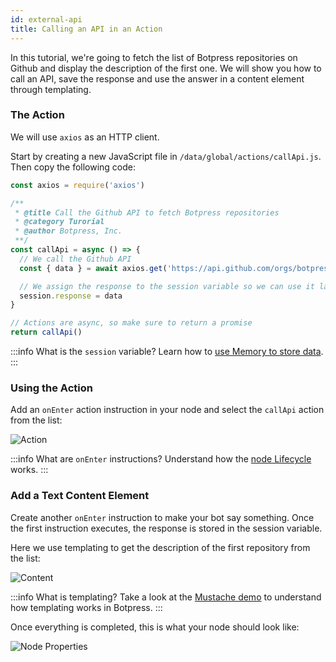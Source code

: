 ```yaml
---
id: external-api
title: Calling an API in an Action
---
```



In this tutorial, we're going to fetch the list of Botpress repositories on Github and display the description of the first one. We will show you how to call an API, save the response and use the answer in a content element through templating.

### The Action

We will use `axios` as an HTTP client.

Start by creating a new JavaScript file in `/data/global/actions/callApi.js`. Then copy the following code:

```javascript
const axios = require('axios')

/**
 * @title Call the Github API to fetch Botpress repositories
 * @category Turorial
 * @author Botpress, Inc.
 **/
const callApi = async () => {
  // We call the Github API
  const { data } = await axios.get('https://api.github.com/orgs/botpress/repos')

  // We assign the response to the session variable so we can use it later
  session.response = data
}

// Actions are async, so make sure to return a promise
return callApi()
```

:::info
What is the `session` variable? Learn how to [use Memory to store data](/docs/conversation-studio/tutorials/use-data).
:::


### Using the Action

Add an `onEnter` action instruction in your node and select the `callApi` action from the list:

![Action](/assets/tutorial-call-api-action.png)

:::info
What are `onEnter` instructions? Understand how the [node Lifecycle](/docs/conversation-studio/tutorials/create-conversations) works.
:::

### Add a Text Content Element

Create another `onEnter` instruction to make your bot say something. Once the first instruction executes, the response is stored in the session variable.

Here we use templating to get the description of the first repository from the list:

![Content](/assets/tutorial-call-api-element.png)

:::info
What is templating? Take a look at the [Mustache demo](https://mustache.github.io#demo) to understand how templating works in Botpress.
:::

Once everything is completed, this is what your node should look like:

![Node Properties](/assets/tutorial-call-api-node-properties.png)